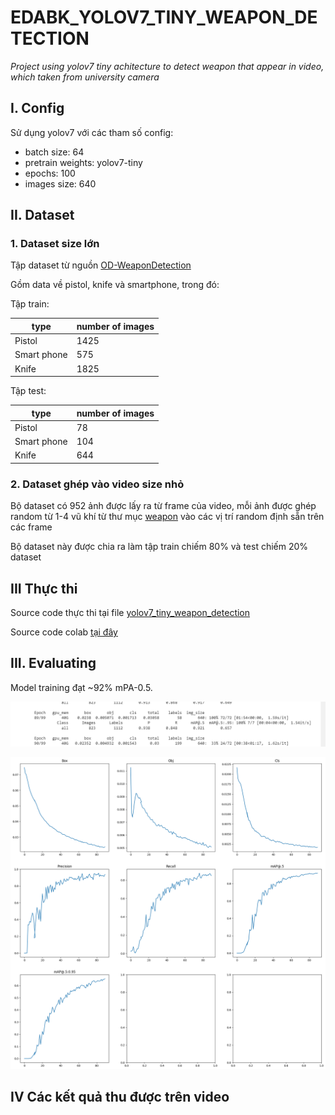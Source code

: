 # EDABK_YOLOV7_TINY_WEAPON_DETECTION

_Project using yolov7 tiny achitecture to detect weapon that appear in video, which taken from university camera_

## I. Config

Sử dụng yolov7 với các tham số config: 

- batch size: 64
- pretrain weights: yolov7-tiny
- epochs: 100
- images size: 640

## II. Dataset

### 1. Dataset size lớn

Tập dataset từ nguồn [OD-WeaponDetection](https://github.com/ari-dasci/OD-WeaponDetection/tree/master/Weapons%20and%20similar%20handled%20objects/Sohas_weapon-Detection-YOLOv5)

Gồm data về pistol, knife và smartphone, trong đó:

Tập train:

type | number of images
-----|------------------
Pistol| 1425
Smart phone| 575
Knife |1825

Tập test:

type | number of images
-----|------------------
Pistol| 78
Smart phone| 104
Knife | 644

### 2. Dataset ghép vào video size nhỏ

Bộ dataset có 952 ảnh được lấy ra từ frame của video, mỗi ảnh được ghép random từ 1-4 vũ khí từ thư mục [weapon](./assets/img/) vào các vị trí random định sẵn trên các frame

Bộ dataset này được chia ra làm tập train chiếm 80% và test chiếm 20% dataset

## III Thực thi

Source code thực thi tại file [yolov7_tiny_weapon_detection](./yolov7_tiny_weapon_detection.ipynb)

Source code colab [tại đây](https://colab.research.google.com/drive/13FKOQenCNenT6IlCqiZqFMVtg23bGM3S?usp=sharing)
## III. Evaluating

Model training đạt ~92% mPA-0.5.

![](./assets/static_img/result_1.png)

![](./output.png)

## IV Các kết quả thu được trên video
